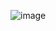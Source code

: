 ![image](https://github.com/rulezzz7373/Netology/assets/138396672/a7397197-2836-4d67-99a9-0f0fde8ab150)
